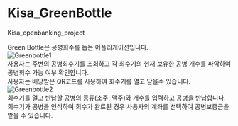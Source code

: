 # Kisa_GreenBottle
Kisa_openbanking_project

Green Bottle은 공병회수를 돕는 어플리케이션입니다.  
![Greenbottle1](https://user-images.githubusercontent.com/37657511/73255358-5cf33800-4203-11ea-9433-c96505c44e86.PNG)  
사용자는 주변의 공병회수기를 조회하고 각 회수기의 현재 보유한 공병 개수를 파악하여 공병회수 가능 여부 확인합니다.  
사용자는 배당받은 QR코드를 사용하여 회수기를 열고 닫을수 있습니다.  
![Greenbottle2](https://user-images.githubusercontent.com/37657511/73255503-9cba1f80-4203-11ea-90f4-c73fb529202e.PNG)  
회수기를 열고 반납할 공병의 종류(소주, 맥주)와 개수를 입력하고 공병을 반납합니다.  
회수기가 공병을 인식하여 회수가 완료된 경우 사용자의 계좌를 선택하여 공병보증금을 받을 수 있습니다.  
